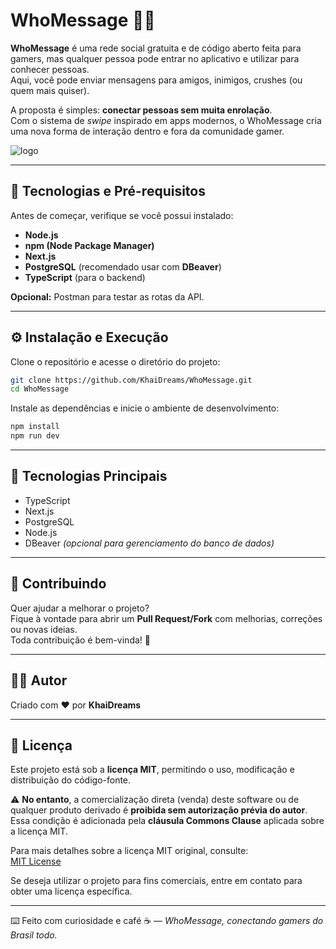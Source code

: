 # WhoMessage 🤔💭

**WhoMessage** é uma rede social gratuita e de código aberto feita para gamers, mas qualquer pessoa pode entrar no aplicativo e utilizar para conhecer pessoas.  
Aqui, você pode enviar mensagens para amigos, inimigos, crushes (ou quem mais quiser).  

A proposta é simples: **conectar pessoas sem muita enrolação**.  
Com o sistema de *swipe* inspirado em apps modernos, o WhoMessage cria uma nova forma de interação dentro e fora da comunidade gamer.  

![logo](https://github.com/KhaiDreams/WhoMessage/assets/70505025/49929a31-83f4-4025-b6e3-fffb274e08ed)

---

## 🚀 Tecnologias e Pré-requisitos

Antes de começar, verifique se você possui instalado:

- **Node.js**  
- **npm (Node Package Manager)**  
- **Next.js**  
- **PostgreSQL** (recomendado usar com **DBeaver**)  
- **TypeScript** (para o backend)

**Opcional:** Postman para testar as rotas da API.

---

## ⚙️ Instalação e Execução

Clone o repositório e acesse o diretório do projeto:

```bash
git clone https://github.com/KhaiDreams/WhoMessage.git
cd WhoMessage
```

Instale as dependências e inicie o ambiente de desenvolvimento:

```bash
npm install
npm run dev
```

---

## 🧩 Tecnologias Principais

- TypeScript  
- Next.js  
- PostgreSQL  
- Node.js  
- DBeaver *(opcional para gerenciamento do banco de dados)*

---

## 🤝 Contribuindo

Quer ajudar a melhorar o projeto?  
Fique à vontade para abrir um **Pull Request/Fork** com melhorias, correções ou novas ideias.  
Toda contribuição é bem-vinda! 💬

---

## 🧑‍💻 Autor

Criado com ❤️ por **KhaiDreams**

---

## 📄 Licença

Este projeto está sob a **licença MIT**, permitindo o uso, modificação e distribuição do código-fonte.  

⚠️ **No entanto**, a comercialização direta (venda) deste software ou de qualquer produto derivado é **proibida sem autorização prévia do autor**.  
Essa condição é adicionada pela **cláusula Commons Clause** aplicada sobre a licença MIT.

Para mais detalhes sobre a licença MIT original, consulte:  
[MIT License](https://opensource.org/licenses/MIT)

Se deseja utilizar o projeto para fins comerciais, entre em contato para obter uma licença específica.

---

⌨️ Feito com curiosidade e café ☕ — *WhoMessage, conectando gamers do Brasil todo.*
